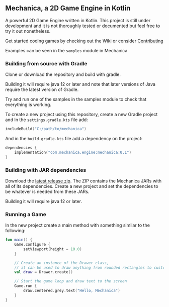 ## Mechanica, a 2D Game Engine in Kotlin

A powerful 2D Game Engine written in Kotlin. This project is still under development and it is not 
thoroughly tested or documented but feel free to try it out nonetheless.

Get started coding games by checking out the [Wiki](https://github.com/DominicDolan/Mechanica/wiki)
or consider [Contributing](https://github.com/DominicDolan/Mechanica/blob/master/CONTRIBUTING.md)

Examples can be seen in the `samples` module in Mechanica

### Building from source with Gradle

Clone or download the repository and build with gradle.

Building it will require java 12 or later and note that later versions of Java require the latest version of Gradle.

Try and run one of the samples in the samples module to check that everything is working.

To create a new project using this repository, create a new Gradle project and In the `settings.gradle.kts` file add:

```kotlin
includeBuild("C:/path/to/mechanica")
```
And in the `build.gradle.kts` file add a dependency on the project:
```kotlin
dependencies {
    implementation("com.mechanica.engine:mechanica:0.1")
}
```

### Building with JAR dependencies

Download the [latest release zip](https://github.com/DominicDolan/Mechanica/releases). The ZIP contains the Mechanica JARs with all of its dependencies.
Create a new project and set the dependencies to be whatever is needed from these JARs.

Building it will require java 12 or later.

### Running a Game

In the new project create a main method with something similar to the following:
```kotlin
fun main() {
    Game.configure {
        setViewport(height = 10.0)
    }

    // Create an instance of the Drawer class,
    // it can be used to draw anything from rounded rectangles to custom shaders
    val draw = Drawer.create()

    // Start the game loop and draw text to the screen
    Game.run {
        draw.centered.grey.text("Hello, Mechanica")
    }
}
```
